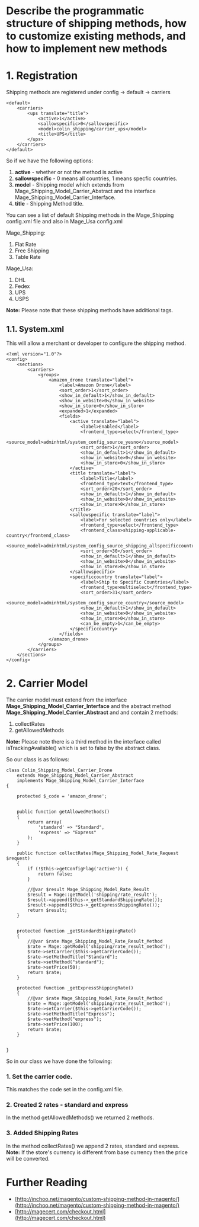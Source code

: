 # Describe the programmatic structure of shipping methods, how to customize existing methods, and how to implement new methods


# 1. Registration

Shipping methods are registered under config -> default -> carriers

    <default>
        <carriers>
            <ups translate="title">
                <active>1</active>
                <sallowspecific>0</sallowspecific>
                <model>colin_shipping/carrier_ups</model>
                <title>UPS</title>
            </ups>
        </carriers>
    </default>

So if we have the following options:

1. **active** - whether or not the method is active
2. **sallowspecific** - 0 means all countries, 1 means specfic countries.
3. **model** - Shipping model which extends from Mage_Shipping_Model_Carrier_Abstract and the interface Mage_Shipping_Model_Carrier_Interface.
4. **title** - Shipping Method title.


You can see a list of default Shipping methods in the Mage_Shipping config.xml file and also in Mage_Usa config.xml

Mage_Shipping:

1. Flat Rate
2. Free Shipping
3. Table Rate

Mage_Usa:

1. DHL
2. Fedex
3. UPS
4. USPS

**Note:** Please note that these shipping methods have additional tags.


## 1.1. System.xml

This will allow a merchant or developer to configure the shipping method.


    <?xml version="1.0"?>
    <config>
        <sections>
            <carriers>
                <groups>
                    <amazon_drone translate="label">
                        <label>Amazon Drone</label>
                        <sort_order>1</sort_order>
                        <show_in_default>1</show_in_default>
                        <show_in_website>0</show_in_website>
                        <show_in_store>0</show_in_store>
                        <expanded>1</expanded>
                        <fields>
                            <active translate="label">
                                <label>Enabled</label>
                                <frontend_type>select</frontend_type>
                                <source_model>adminhtml/system_config_source_yesno</source_model>
                                <sort_order>1</sort_order>
                                <show_in_default>1</show_in_default>
                                <show_in_website>0</show_in_website>
                                <show_in_store>0</show_in_store>
                            </active>
                            <title translate="label">
                                <label>Title</label>
                                <frontend_type>text</frontend_type>
                                <sort_order>20</sort_order>
                                <show_in_default>1</show_in_default>
                                <show_in_website>0</show_in_website>
                                <show_in_store>0</show_in_store>
                            </title>
                            <sallowspecific translate="label">
                                <label>For selected countries only</label>
                                <frontend_type>select</frontend_type>
                                <frontend_class>shipping-applicable-country</frontend_class>
                                <source_model>adminhtml/system_config_source_shipping_allspecificcountries</source_model>
                                <sort_order>30</sort_order>
                                <show_in_default>1</show_in_default>
                                <show_in_website>0</show_in_website>
                                <show_in_store>0</show_in_store>
                            </sallowspecific>
                            <specificcountry translate="label">
                                <label>Ship to Specific Countries</label>
                                <frontend_type>multiselect</frontend_type>
                                <sort_order>31</sort_order>
                                <source_model>adminhtml/system_config_source_country</source_model>
                                <show_in_default>1</show_in_default>
                                <show_in_website>0</show_in_website>
                                <show_in_store>0</show_in_store>
                                <can_be_empty>1</can_be_empty>
                            </specificcountry>
                        </fields>
                    </amazon_drone>
                </groups>
            </carriers>
        </sections>
    </config>


# 2. Carrier Model

The carrier model must extend from the interface **Mage_Shipping_Model_Carrier_Interface** and the abstract method **Mage_Shipping_Model_Carrier_Abstract** and and contain 2 methods:

1. collectRates
2. getAllowedMethods

**Note:** Please note there is a third method in the interface called isTrackingAvailable() which is set to false by the abstract class.

So our class is as follows:

    class Colin_Shipping_Model_Carrier_Drone
        extends Mage_Shipping_Model_Carrier_Abstract
        implements Mage_Shipping_Model_Carrier_Interface
    {

        protected $_code = 'amazon_drone';


        public function getAllowedMethods()
        {
            return array(
                'standard' => "Standard",
                'express' => "Express"
            );
        }

        public function collectRates(Mage_Shipping_Model_Rate_Request $request)
        {
            if (!$this->getConfigFlag('active')) {
                return false;
            }

            //@var $result Mage_Shipping_Model_Rate_Result
            $result = Mage::getModel('shipping/rate_result');
            $result->append($this->_getStandardShippingRate());
            $result->append($this->_getExpressShippingRate());
            return $result;
        }


        protected function _getStandardShippingRate()
        {
            //@var $rate Mage_Shipping_Model_Rate_Result_Method
            $rate = Mage::getModel('shipping/rate_result_method');
            $rate->setCarrier($this->getCarrierCode());
            $rate->setMethodTitle("Standard");
            $rate->setMethod("standard");
            $rate->setPrice(50);
            return $rate;
        }

        protected function _getExpressShippingRate()
        {
            //@var $rate Mage_Shipping_Model_Rate_Result_Method
            $rate = Mage::getModel('shipping/rate_result_method');
            $rate->setCarrier($this->getCarrierCode());
            $rate->setMethodTitle("Express");
            $rate->setMethod("express");
            $rate->setPrice(100);
            return $rate;
        }


    }


So in our class we have done the following:

### 1. Set the carrier code.

This matches the code set in the config.xml file.

### 2. Created 2 rates - standard and express

In the method getAllowedMethods() we returned 2 methods.

###  3. Added Shipping Rates

In the method collectRates() we append 2 rates, standard and express.
**Note:** If the store's currency is different from base currency then the price will be converted.

# Further Reading

- [http://inchoo.net/magento/custom-shipping-method-in-magento/](http://inchoo.net/magento/custom-shipping-method-in-magento/)
- [http://magecert.com/checkout.html](http://magecert.com/checkout.html)
